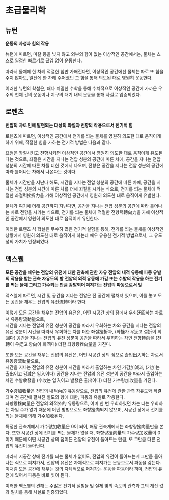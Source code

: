 # 초급물리학
## 뉴턴

**운동의 자성과 힘의 작용**

뉴턴에 따르면, 마찰 등을 빚지 않고 외부의 힘이 없는
이상적인 공간에서는, 물체는 스스로 일정한 빠르기로
끊임 없이 운동한다.

따라서 물체에 한 차례 적절한 힘만 가해진다면,
이상적인 공간에선 물체는 따로 또 힘을 주지 않아도,
일전에 한 차례 주어졌던 그 힘을 통해 의도된 대로
영원히 운동한다.

이러한 뉴턴의 학설은, 꽤나 치밀한 수학을 통해 수치적으로
이상적인 공간에 가까운 우주의 천체 간의 운동이나
지구의 대기 내의 운동을 통해 사실로 입증되었다.

## 로렌츠

**전압의 차로 인해 발현되는 대상의 좌절과 전향의 
작용으로서 전기적 힘**

로렌츠에 따르면, 이상적인 공간에서 전기를 띄는 물체를
영원히 의도한 대로 움직이게 하기 위해,
적절한 힘을 가하는 전기적 방법은 다음과 같다.

요점은 좌절시키고 전향시키면 
이상적인 공간에서 영원히 의도한 대로 움직이게 
유도된다는 것으로, 
좌절은 시간을 지나는 전압 성분의 공간에 따른 차에, 
공간을 지나는 전압 성분의 시간에 따른 차를 
더한 것에서 나오며, 
전향은 공간을 지나는 전압 성분의 공간에 따라 
틀어나는 차에서 나온다는 것이다.

물체가 시간만을 지난다 해도,
시간을 지나는 전압 성분의 공간에 따른 차에,
공간을 지나는 전압 성분의 시간에 따른 차를 더해 
좌절을 시키는 식으로, 
전기를 띄는 물체에 적절한 좌절력挫折力을 가해
이상적인 공간에서 영원히 의도한 대로 움직이게 유발한다.

물체가 여기에 더해 공간까지 지난다면,
공간을 지나는 전압 성분의 공간에 따라 틀어나는 차로 
전향을 시키는 식으로, 
전기를 띄는 물체에 적절한 전향력轉向力을 가해 
이상적인 공간에서 영원히 의도한 대로 움직이게 유인한다.

이러한 로렌츠 식 학설은 무수히 많은 전기적 실험을 통해,
전기를 띄는 물체를 이상적인 상황에서 영원히 의도한 대로
움직이게 하는데 매우 유용한 전기적 방법으로서,
그 유도성의 가치가 인정되었다.

## 맥스웰

**모든 공간을 채우는 전압의 유전에 대한 관측에 관한 자유**
**전압의 내적 유동에 파동 유발의 작용을 받는 관측 자유도의 항**
**전압의 외적 유동에 가감 또는 수발의 작용을 하는 전기를 띄는 물체**
**그리고 가수되는 만큼 감발되어 퍼져가는 전압의 파동으로서 빛**

맥스웰에 따르면, 
시간 및 공간을 지나는 전압은 전 공간에 펼쳐져 있으며, 
이를 놓고
모든 공간을 채우는 전압의 유전流轉이라 한다.

이렇게 모든 공간을 채우는 전압의 유전은, 
어떤 시공간 상의 점에서 우회迂回하는 차로서
유동량流動量으로,  
시간을 지나는 전압의 유전 성분이 
공간을 따라서 우회하는 차와 
공간을 지나는 전압의 유전 성분이 
시간을 따라서 우회하는 차를 더한 좌절挫折과, 
(좌挫가 우迂고 절折이 회回다)
공간을 지나는 전압의 유전 성분이 
공간을 따라서 우회하는 차인 전향轉向을 
(전轉이 우迂고 향向이 회回다)
더한 좌향량挫向量을 가진다.

또한 모든 공간을 채우는 전압의 유전은, 
어떤 시공간 상의 점으로 출입出入하는 차로서
유동량流動量으로,  
시간을 지나는 전압의 유전 성분이
시간을 따라서 출입하는 차인 가감加減과, 
(가加는 출出이고 감減은 입入이다)
공간을 지나는 전압의 유전 성분이
공간을 따라서 출입하는 차인 수발收發을 
(수收는 입入이고 발發은 출出이다)
더한 가수량加收量을 가진다.

가수량加收量은 전압의 내적內的 유동량으로, 
전압의 유전에 관한 관측 자유도와 직결되며 
전 공간에 펼쳐진 별도의 항에 대한, 파동의 유발로 
작용한다.  
좌향량挫向量은 전압의 외적外的 유동량으로,
이미 한 번 우회하였던 차는 더는 우회하는 차일 수가 
없기 때문에 어떤 방법으로도 좌향挫向되지 않으며,
시공간 상에서 전기를 띄는 물체에 의해 가수加收된다.

특정한 관측계에서 가수량加收量은 0이 되어,
해당 관측계에서는 좌향량挫向量만을 본다.
또한 시공간 상에 전기를 띄는 물체가 없을 때,
좌향량挫向量의 가수량加收量이 0이기 때문에
어떤 시공간 상의 점이든 전압의 유전이 돌아드는 만큼,
또 그만큼 다른 전압의 유전이 돌아난다.

따라서 시공간 상에 전기를 띄는 물체가 없어도,
전압의 유전이 돌아드는게 그만큼 돌아나는 식으로
퍼져가서,
전압의 유전은 자체적으로 퍼져가는 운동으로서 
파동을 갖는다.
이처럼 모든 공간에 채우는 것의 자체적으로 퍼져가는 
운동을 파동이라 하며, 
전압의 유전에 있어서 파동은 바로 빛이 된다.

이러한 맥스웰의 견해는 수많은 전기적 실험들 및 
실제 빛의 속도의 관측과 그의 계산 값과 일치를 통해 
사실로 인증되었다.
